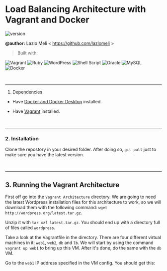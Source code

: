 # Load Balancing Architecture with Vagrant and Docker
![version](https://img.shields.io/badge/version-1.0-blue)

**@author:** Lazlo Meli \< https://github.com/lazlomeli >

> Built with: 

![Vagrant](https://img.shields.io/badge/vagrant-%231563FF.svg?style=for-the-badge&logo=vagrant&logoColor=white)
![Ruby](https://img.shields.io/badge/ruby-%23CC342D.svg?style=for-the-badge&logo=ruby&logoColor=white)
![WordPress](https://img.shields.io/badge/WordPress-%23117AC9.svg?style=for-the-badge&logo=WordPress&logoColor=white)
![Shell Script](https://img.shields.io/badge/shell_script-%23121011.svg?style=for-the-badge&logo=gnu-bash&logoColor=white)
![Oracle](https://img.shields.io/badge/Oracle-F80000?style=for-the-badge&logo=oracle&logoColor=white)
![MySQL](https://img.shields.io/badge/mysql-%2300f.svg?style=for-the-badge&logo=mysql&logoColor=white)
![Docker](https://img.shields.io/badge/docker-%230db7ed.svg?style=for-the-badge&logo=docker&logoColor=white)

<br />

_________

1. Dependencies 

- Have [Docker and Docker Desktop](https://www.docker.com/) installed.

- Have [Vagrant](https://www.vagrantup.com/) installed.

<br />

_________

### 2. Installation
Clone the repostory in your desired folder. After doing so, `git pull` just to make sure you have the latest version.

<br />

_________

## 3. Running the Vagrant Architecture

First off go into the ```Vagrant Architecture``` directory. We are going to need the latest Wordpress installation files for this architecture to work, so we will download them with the following command: ```wget http://wordpress.org/latest.tar.gz```.

Unzip it with ```tar xzf latest.tar.gz```. You should end up with a directory full of files called ```wordpress```.

Take a look at the Vagrantfile in the directory. There are four different virtual machines in it: ```web1```, ```web2```, ```db``` and ```lb```. We will start by using the command ```vagrant up web1``` to bring up this VM. After it's done, do the same with the ```db``` VM.

Go to the ```web1``` IP address specified in the VM config. You should get this:



